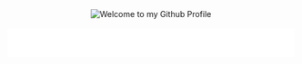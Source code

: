 <!-- "Hero" Header -->
<div align="center">
  <img src="https://github.com/BrunnerLivio/brunnerlivio/blob/master/images/welcome.png?raw=true" style="max-width: 100%;" alt="Welcome to my Github Profile" />
  <br />
  <br />
  <img height="50" alt="My Name is Carla and I like Mathematics and Programming" src="https://raw.githubusercontent.com/BrunnerLivio/brunnerlivio/master/images/personal_note.svg" />
  <br />
  <br />

